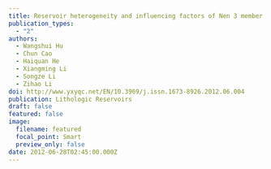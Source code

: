 ```yaml
---
title: Reservoir heterogeneity and influencing factors of Nen 3 member in Xinli area
publication_types:
  - "2"
authors:
  - Wangshui Hu
  - Chun Cao
  - Haiquan He
  - Xiangming Li
  - Songze Li
  - Zihao Li
doi: http://www.yxyqc.net/EN/10.3969/j.issn.1673-8926.2012.06.004
publication: Lithologic Reservoirs
draft: false
featured: false
image:
  filename: featured
  focal_point: Smart
  preview_only: false
date: 2012-06-28T02:45:00.000Z
---
```

